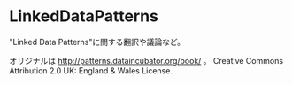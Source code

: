 # LinkedDataPatterns
"Linked Data Patterns"に関する翻訳や議論など。

オリジナルは http://patterns.dataincubator.org/book/ 。
Creative Commons Attribution 2.0 UK: England & Wales License.
